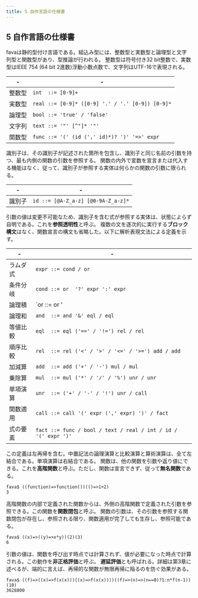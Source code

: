 ```yaml
---
title: 5 自作言語の仕様書
---
```

## 5 自作言語の仕様書

favaは静的型付け言語である。組込み型には、整数型と実数型と論理型と文字列型と関数型があり、型推論が行われる。
整数型は符号付き32 bit整数で、実数型はIEEE 754 (64 bit 2進数)浮動小数点数で、文字列はUTF-16で表現される。

|-|-|
|---|---|
|整数型 | `int  ::= [0-9]+` |
|実数型 | `real ::= [0-9]* ([0-9] '.' / '.' [0-9]) [0-9]*` |
|論理型 | `bool ::= 'true' / 'false'` |
|文字列 | `text ::= '"' [^"]* '"'` |
|関数型 | `func ::= '(' (id (',' id)*)? ')' '=>' expr`|

識別子は、その識別子が記述された箇所を包含し、識別子と同じ名前の引数を持つ、最も内側の関数の引数を参照する。
関数の内外で変数を宣言または代入する機能はなく、従って、識別子が参照する実体は何らかの関数の引数に限られる。

|-|-|
|---|---|
|識別子 | `id ::= [@A-Z_a-z] [@0-9A-Z_a-z]*`|

引数の値は変更不可能なため、識別子を含む式が参照する実体は、状態によらず自明である。これを**参照透明性**と呼ぶ。
複数の文を逐次的に実行する**ブロック構文**はなく、関数宣言の構文も省略した。以下に解析表現文法による定義を示す。

|-|-|
|---|---|
|ラムダ式 | `expr ::= cond / or` |
|条件分岐 | `cond ::= or  '?' expr ':' expr` |
|論理積   | `or   ::= or  '|' and / and` |
|論理和   | `and  ::= and '&' eql / eql` |
|等値比較 | `eql  ::= eql ('==' / '!=') rel / rel` |
|順序比較 | `rel  ::= rel ('<' / '>' / '<=' / '>=') add / add` |
|加減算   | `add  ::= add ('+' / '-') mul / mul`|
|乗除算   | `mul  ::= mul ('*' / '/' / '%') unr / unr` |
|単項演算 | `unr  ::= ('+' / '-' / '!') unr / call` |
|関数適用 | `call ::= call '(' expr (',' expr) ')' / fact` |
|式の要素 | `fact ::= func / bool / text / real / int / id / '(' expr ')'`|

この定義は左再帰を含む。中置記法の論理演算と比較演算と算術演算は、全て左結合である。単項演算は右結合である。
関数は、他の関数を引数や返り値にできる。これを**高階関数**と呼ぶ。ただし、関数は宣言できず、従って**無名関数**である。

```
fava$ ((function)=>function())(()=>1+2)
3
```

高階関数の内部で定義された関数からは、外側の高階関数で定義された引数を参照できる。この関数を**関数閉包**と呼ぶ。
関数の引数は、その引数を参照する関数閉包が存在し、参照される限り、関数適用が完了しても生存し、参照可能である。

```
fava$ ((x)=>((y)=>x*y))(2)(3)
6
```

引数の値は、関数を呼び出す時点では計算されず、値が必要になった時点で計算される。この動作を**非正格評価**と呼ぶ。
**遅延評価**とも呼ばれる。詳細は第3章に述べるが、端的に言えば、再帰的な関数が無限再帰に陥るのを防ぐ効果がある。

```
fava$ ((f)=>((x)=>f(x(x)))((x)=>f(x(x))))((f)=>(n)=>(n==0)?1:n*f(n-1))(10)
3628800
```

